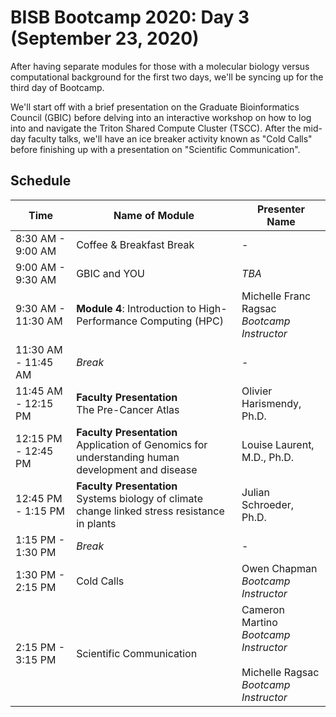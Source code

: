 # BISB Bootcamp 2020: Day 3 (September 23, 2020)

After having separate modules for those with a molecular biology versus computational background for the first two days, we'll be syncing up for the third day of Bootcamp.

We'll start off with a brief presentation on the Graduate Bioinformatics Council (GBIC) before delving into an interactive workshop on how to log into and navigate the Triton Shared Compute Cluster (TSCC). After the mid-day faculty talks, we'll have an ice breaker activity known as "Cold Calls" before finishing up with a presentation on "Scientific Communication".

## Schedule 

| Time                | Name of Module                                                                                      | Presenter Name                                                                           | 
|---------------------|-----------------------------------------------------------------------------------------------------|------------------------------------------------------------------------------------------|
| 8:30 AM - 9:00 AM   | Coffee & Breakfast Break                                                                            | -                                                                                        |
| 9:00 AM - 9:30 AM   | GBIC and YOU                                                                                        | *TBA*                                                                                    |
| 9:30 AM - 11:30 AM  | **Module 4**: Introduction to High-Performance Computing (HPC)                                      | Michelle Franc Ragsac<br>*Bootcamp Instructor*                                           |
| 11:30 AM - 11:45 AM | *Break*                                                                                             | -                                                                                        |
| 11:45 AM - 12:15 PM | **Faculty Presentation**<br>The Pre-Cancer Atlas                                                    | Olivier Harismendy, Ph.D.                                                                |
| 12:15 PM - 12:45 PM | **Faculty Presentation**<br>Application of Genomics for understanding human development and disease | Louise Laurent, M.D., Ph.D.                                                              |
| 12:45 PM - 1:15 PM  | **Faculty Presentation**<br>Systems biology of climate change linked stress resistance in plants    | Julian Schroeder, Ph.D.                                                                  |
| 1:15 PM - 1:30 PM   | *Break*                                                                                             | -                                                                                        |
| 1:30 PM - 2:15 PM   | Cold Calls                                                                                          | Owen Chapman<br>*Bootcamp Instructor*                                                    |
| 2:15 PM - 3:15 PM   | Scientific Communication                                                                            | Cameron Martino<br>*Bootcamp Instructor*<br><br>Michelle Ragsac<br>*Bootcamp Instructor* |

